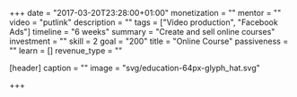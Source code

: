 +++
date = "2017-03-20T23:28:00+01:00"
monetization = ""
mentor = ""
video = "putlink"
description = ""
tags = ["Video production", "Facebook Ads"]
timeline = "6 weeks"
summary = "Create and sell online courses"
investment = ""
skill = 2
goal = "200"
title = "Online Course"
passiveness = ""
learn = []
revenue_type = ""

[header]
  caption = ""
  image = "svg/education-64px-glyph_hat.svg"

+++

